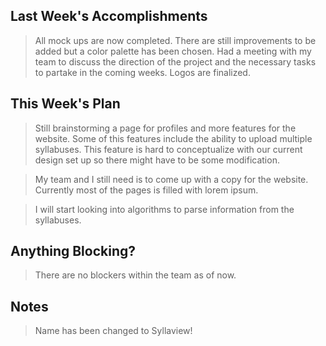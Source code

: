 ## Last Week's Accomplishments

> All mock ups are now completed. There are still improvements to be added but a color palette has been chosen. Had a meeting with 
> my team to discuss the direction of the project and the necessary tasks to partake in the coming weeks. 
> Logos are finalized. 

## This Week's Plan

> Still brainstorming a page for profiles and more features for the website. Some of this features include the ability to upload 
> multiple syllabuses. This feature is hard to conceptualize with our current design set up so there might have to be some
> modification.

> My team and I still need is to come up with a copy for the website. Currently most of the pages is filled with lorem ipsum.

> I will start looking into algorithms to parse information from the syllabuses.

## Anything Blocking?

> There are no blockers within the team as of now.

## Notes

> Name has been changed to Syllaview!